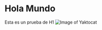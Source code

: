 # Hola Mundo
Esta es un prueba de H1
![Image of Yaktocat](https://octodex.github.com/images/yaktocat.png)
